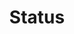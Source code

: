 ---
layout: pattern.njk
key: status-lean_en
title: Status
parent: components-lean_en
image: lean/overview/status.webp
keywords: status, valid, invalid, warning
order: 250
---